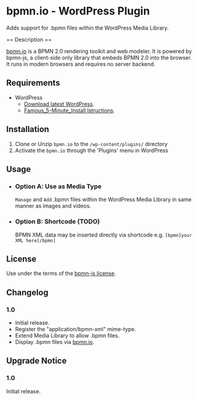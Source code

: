 # bpmn.io - WordPress Plugin

Adds support for .bpmn files within the WordPress Media Library.

== Description ==

[bpmn.io](http://bpmn.io/) is a BPMN 2.0 rendering toolkit and web modeler. It is powered by bpmn-js, a client-side only library that embeds BPMN 2.0 into the browser. It runs in modern browsers and requires no server backend.

## Requirements
* WordPress
  * [Download latest WordPress](https://wordpress.org/download/).
  * [Famous_5-Minute_Install Istructions](https://codex.wordpress.org/Installing_WordPress#Famous_5-Minute_Install).

## Installation
1. Clone or Unzip `bpmn.io` to the `/wp-content/plugins/` directory
2. Activate the `bpmn.io` through the 'Plugins' menu in WordPress

## Usage
  * ### Option A: Use as Media Type
    `Manage` and `Add` .bpmn files within the WordPress Media Library in same manner as images and videos.

  * ### Option B: Shortcode (TODO)
    BPMN XML data may be inserted directly via shortcode 
    e.g. `[bpmn]your XML here[/bpmn]`


## License
Use under the terms of the [bpmn-js license](http://bpmn.io/license).


## Changelog ##
### 1.0 ###
* Initial release.
* Register the "application/bpmn-xml" mime-type.
* Extend Media Library to allow .bpmn files.
* Display .bpmn files via [bpmn.io](http://bpmn.io/).


## Upgrade Notice ##
### 1.0 ###
Initial release.
